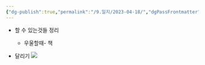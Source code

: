 ```yaml
---
{"dg-publish":true,"permalink":"/9.일지/2023-04-18/","dgPassFrontmatter":true}
---
```



- 할 수 있는것들 정리
	- 우울할때- 책

- 달리기
![](https://i.imgur.com/NRdgC1p.png)
